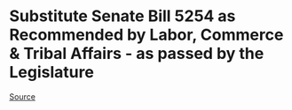 # Substitute Senate Bill 5254 as Recommended by Labor, Commerce & Tribal Affairs - as passed by the Legislature

[Source](http://lawfilesext.leg.wa.gov/biennium/2021-22/Xml/Bills/Senate%20Passed%20Legislature/5254-S.PL.xml)